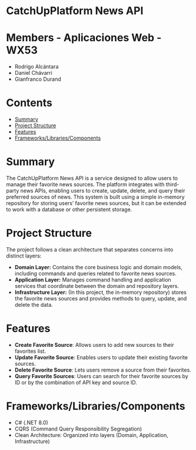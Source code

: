 <!-- Summary, Features, Frameworks/Libraries/Components -->

# **CatchUpPlatform News API** 

# Members - Aplicaciones Web - WX53

- Rodrigo Alcántara
- Daniel Chávarri
- Gianfranco Durand

# Contents
- [Summary](#summary)
- [Project Structure](#project-structure)
- [Features](#features)
- [Frameworks/Libraries/Components](#frameworkslibrariescomponents)


# Summary
The CatchUpPlatform News API is a service designed to allow users to manage their favorite news sources. The platform integrates with third-party news APIs, enabling users to create, update, delete, and query their preferred sources of news. This system is built using a simple in-memory repository for storing users’ favorite news sources, but it can be extended to work with a database or other persistent storage.

# Project Structure
The project follows a clean architecture that separates concerns into distinct layers:

- **Domain Layer:** Contains the core business logic and domain models, including commands and queries related to favorite news sources.
- **Application Layer:** Manages command handling and application services that coordinate between the domain and repository layers.
- **Infrastructure Layer:** (In this project, the in-memory repository) stores the favorite news sources and provides methods to query, update, and delete the data.

# Features
- **Create Favorite Source**: Allows users to add new sources to their favorites list.
- **Update Favorite Source**: Enables users to update their existing favorite sources.
- **Delete Favorite Source**: Lets users remove a source from their favorites.
- **Query Favorite Sources**: Users can search for their favorite sources by ID or by the combination of API key and source ID.

# Frameworks/Libraries/Components
- C# (.NET 8.0)
- CQRS (Command Query Responsibility Segregation)
- Clean Architecture: Organized into layers (Domain, Application, Infrastructure)